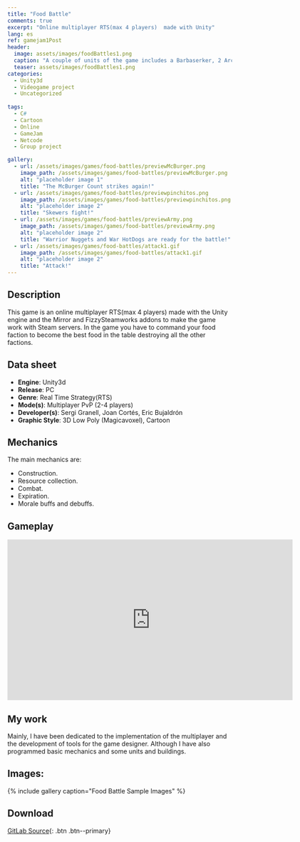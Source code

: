 ```yaml
---
title: "Food Battle"
comments: true
excerpt: "Online multiplayer RTS(max 4 players)  made with Unity"
lang: es
ref: gamejam1Post
header:
  image: assets/images/foodBattles1.png
  caption: "A couple of units of the game includes a Barbaserker, 2 Archer and Chips and a few Nugget Warriors"
  teaser: assets/images/foodBattles1.png
categories:
  - Unity3d
  - Videogame project
  - Uncategorized
 
tags:
  - C#
  - Cartoon
  - Online
  - GameJam
  - Netcode
  - Group project

gallery:
  - url: /assets/images/games/food-battles/previewMcBurger.png
    image_path: /assets/images/games/food-battles/previewMcBurger.png
    alt: "placeholder image 1"
    title: "The McBurger Count strikes again!"
  - url: /assets/images/games/food-battles/previewpinchitos.png
    image_path: /assets/images/games/food-battles/previewpinchitos.png
    alt: "placeholder image 2"
    title: "Skewers fight!"
  - url: /assets/images/games/food-battles/previewArmy.png
    image_path: /assets/images/games/food-battles/previewArmy.png
    alt: "placeholder image 2"
    title: "Warrior Nuggets and War HotDogs are ready for the battle!"
  - url: /assets/images/games/food-battles/attack1.gif
    image_path: /assets/images/games/food-battles/attack1.gif
    alt: "placeholder image 2"
    title: "Attack!"
---
```

## Description
This game is an online multiplayer RTS(max 4 players)  made with the Unity engine and the Mirror and FizzySteamworks addons to make the game work with Steam servers.
In the game you have to command your food faction to become the best food in the table destroying all the other factions.


 
 
## Data sheet
* **Engine**: Unity3d
* **Release**: PC
* **Genre**: Real Time Strategy(RTS)
* **Mode(s)**: Multiplayer PvP (2-4 players)
* **Developer(s)**: Sergi Granell, Joan Cortés, Eric Bujaldrón 
* **Graphic Style**: 3D Low Poly (Magicavoxel), Cartoon

## Mechanics
The main mechanics are:
* Construction.
* Resource collection.
* Combat.
* Expiration.
* Morale buffs and debuffs.

## Gameplay 
<iframe width="640" height="360" src="https://drive.google.com/file/d/1pIRTbpWstjJ8MoKduW5ypt_UIMwg-sko/preview?usp=sharing" frameborder="0" allowfullscreen></iframe>

## My work
Mainly, I have been dedicated to the implementation of the multiplayer and the development of tools for the game designer. Although I have also programmed basic mechanics and some units and buildings.
## Images:
{% include gallery caption="Food Battle Sample Images" %}

## Download
[GitLab Source](https://gitlab.com/EvilHack/RTSeadosProject){: .btn .btn--primary} 
  
